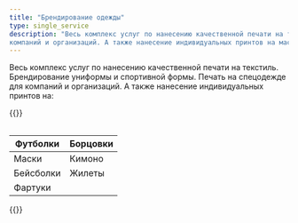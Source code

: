 ```yaml
---
title: "Брендирование одежды"
type: single_service
description: "Весь комплекс услуг по нанесению качественной печати на текстиль. Брендирование униформы и спортивной формы.  Печать на спецодежде для
компаний и организаций. А также нанесение индивидуальных принтов на масках, бейсболках, фартуках, кимоно, жилетах. Работаем по Талдыкоргану"
---
```


Весь комплекс услуг по нанесению качественной печати на текстиль.
Брендирование униформы и спортивной формы.  Печать на спецодежде для
компаний и организаций.  А также нанесение индивидуальных принтов на:

{{<table>}}

| Футболки  | Борцовки |
|-----------|----------|
| Маски     | Кимоно   |
| Бейсболки | Жилеты   |
| Фартуки   |          |

{{</table>}}
